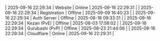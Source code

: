 | 2025-09-16 22:29:34 | Website | Online | 2025-09-16 22:29:31 |
| 2025-09-16 22:29:34 | Registration | Offline | 2025-09-09 16:40:23 |
| 2025-09-16 22:29:34 | Auth Server | Offline | 2025-08-18 09:33:31 |
| 2025-09-16 22:29:34 | Kezan (PvE) | Offline | 2025-08-03 17:58:02 |
| 2025-09-16 22:29:34 | Gurubashi (PvP) | Offline | 2025-08-23 21:44:06 |
| 2025-09-16 22:29:34 | Cloudflare | Online | 2025-09-16 22:29:31 |
